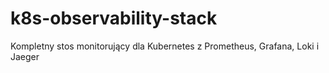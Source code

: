 # k8s-observability-stack
Kompletny stos monitorujący dla Kubernetes z Prometheus, Grafana, Loki i Jaeger
